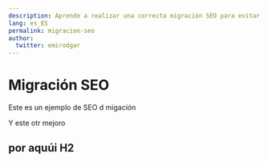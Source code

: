 ```yaml
---
description: Aprende a realizar una correcta migración SEO para evitar perder tráfico y posicionamiento.
lang: es_ES
permalink: migracion-seo
author:
  twitter: emirodgar
---
```


# Migración SEO

<section class="resume-section p-3 p-lg-5 d-flex flex-column" id="experience">

Este es un ejemplo de SEO d migación

Y este otr mejoro

## por aquúi H2

</section>
